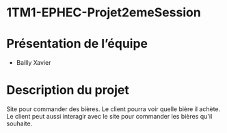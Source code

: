 # 1TM1-EPHEC-Projet2emeSession
# Présentation de l’équipe 
- Bailly Xavier
# Description du projet
Site pour commander des bières. 
Le client pourra voir quelle bière il achète.  
Le client peut aussi interagir avec le site pour commander les bières qu'il souhaite.


